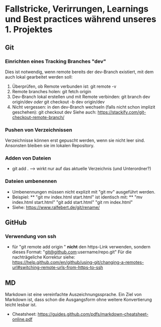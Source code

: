 # Fallstricke, Verirrungen, Learnings und Best practices während unseres 1. Projektes

## Git

### Einrichten eines Tracking Branches "dev"
Dies ist notwendig, wenn remote bereits der dev-Branch existiert, mit dem auch lokal gearbeitet werden soll:
1. Überprüfen, ob Remote verbunden ist:
    git remote -v
2. Remote branches holen:
    git fetch origin
3. Dev-Branch lokal erstellen und mit Remote verbinden:
    git branch dev origin/dev 
    *oder*
    git checkout -b dev origin/dev
4. Nicht vergessen: in den dev-Branch wechseln (falls nicht schon implizit geschehen):
    git checkout dev
Siehe auch: https://stackify.com/git-checkout-remote-branch/

### Pushen von Verzeichnissen
Verzeichnisse können erst gepuscht werden, wenn sie nicht leer sind. Ansonsten bleiben sie im lokalen Repository.

### Adden von Dateien
* git add . --> wirkt nur auf das aktuelle Verzeichnis (und Unterordner?)

### Dateien umbenennen
* Umbenennungen müssen nicht explizit mit "git mv" ausgeführt werden.
* Beispiel:
** "git mv index.html start.html" ist identisch mit:
** "mv index.html start.html"
   "git add start.html"
   "git rm index.html"
* Siehe: https://www.ralfebert.de/git/rename/


## GitHub

### Verwendung von ssh
* für "git remote add origin <GitHib-Verzeichnis>" __nicht__ den https-Link verwenden, sondern dieses Format: "git@github.com:username/repo.git"
Für die nachträgeliche Korrektur siehe:
https://help.github.com/en/github/using-git/changing-a-remotes-url#switching-remote-urls-from-https-to-ssh 

## MD
Markdown ist eine vereinfachte Auszeichnungssprache. Ein Ziel von Markdown ist, dass schon die Ausgangsform ohne weitere Konvertierung leicht lesbar ist.
* Cheatsheet: https://guides.github.com/pdfs/markdown-cheatsheet-online.pdf
